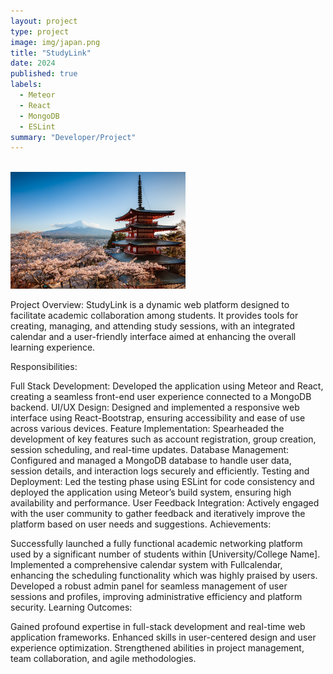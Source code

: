 ```yaml
---
layout: project
type: project
image: img/japan.png
title: "StudyLink"
date: 2024
published: true
labels:
  - Meteor
  - React
  - MongoDB
  - ESLint
summary: "Developer/Project"
---
```



<br />
<img width="280px" class="img-fluid" src="../img/japan.png">  

Project Overview:
StudyLink is a dynamic web platform designed to facilitate academic collaboration among students. It provides tools for creating, managing, and attending study sessions, with an integrated calendar and a user-friendly interface aimed at enhancing the overall learning experience.

Responsibilities:

Full Stack Development: Developed the application using Meteor and React, creating a seamless front-end user experience connected to a MongoDB backend.
UI/UX Design: Designed and implemented a responsive web interface using React-Bootstrap, ensuring accessibility and ease of use across various devices.
Feature Implementation: Spearheaded the development of key features such as account registration, group creation, session scheduling, and real-time updates.
Database Management: Configured and managed a MongoDB database to handle user data, session details, and interaction logs securely and efficiently.
Testing and Deployment: Led the testing phase using ESLint for code consistency and deployed the application using Meteor’s build system, ensuring high availability and performance.
User Feedback Integration: Actively engaged with the user community to gather feedback and iteratively improve the platform based on user needs and suggestions.
Achievements:

Successfully launched a fully functional academic networking platform used by a significant number of students within [University/College Name].
Implemented a comprehensive calendar system with Fullcalendar, enhancing the scheduling functionality which was highly praised by users.
Developed a robust admin panel for seamless management of user sessions and profiles, improving administrative efficiency and platform security.
Learning Outcomes:

Gained profound expertise in full-stack development and real-time web application frameworks.
Enhanced skills in user-centered design and user experience optimization.
Strengthened abilities in project management, team collaboration, and agile methodologies.
